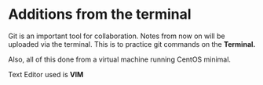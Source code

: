 # Additions from the terminal

Git is an important tool for collaboration. Notes from now on will be uploaded via the terminal.
This is to practice git commands on the __Terminal.__

Also, all of this done from a virtual machine running CentOS minimal.

Text Editor used is __VIM__



